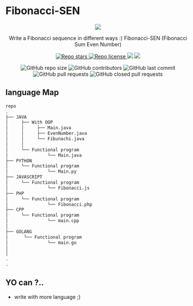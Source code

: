 # Fibonacci-SEN

<div align="center" width="50">
  <img src="https://raw.githubusercontent.com/Mehranalam/Mehranalam/main/assets/500x585_1585435278572192.png">
  <p>Write a Fibonacci sequence in different ways :) Fibonacci-SEN (Fibonacci Sum Even Number)</p>
  <a href="https://github.com/mehranalam/Fibonacci-SEN" target="blank">
    <img src="https://img.shields.io/github/stars/mehranalam/Fibonacci-SEN?style=flat-square" alt="Repo stars"/>
  </a>
  <a href="https://github.com/mehranalam/Fibonacci-SEN/blob/master/LICENSE" target="blank">
    <img src="https://img.shields.io/github/license/mehranalam/Fibonacci-SEN?style=flat-square" alt="Repo license" />
  </a>
  <img src="https://img.shields.io/github/languages/code-size/mehranalam/Fibonacci-SEN?style=flat-square">
  <img src="https://img.shields.io/github/forks/mehranalam/Fibonacci-SEN?style=flat-square">
  <p>
    <img alt="GitHub repo size" src="https://img.shields.io/github/repo-size/Mehranalam/Fibonacci-SEN?style=flat-square">
    <img alt="GitHub contributors" src="https://img.shields.io/github/contributors/Mehranalam/Fibonacci-SEN?style=flat-square">
    <img alt="GitHub last commit" src="https://img.shields.io/github/last-commit/Mehranalam/Fibonacci-SEN?style=flat-square">
    <img alt="GitHub pull requests" src="https://img.shields.io/github/issues-pr/Mehranalam/Fibonacci-SEN?style=flat-square">
    <img alt="GitHub closed pull requests" src="https://img.shields.io/github/issues-pr-closed/Mehranalam/Fibonacci-SEN?style=flat-square">
  </p>
</div>

## language Map
```python
repo
.
├── JAVA
│     ├── With OOP
│     │     ├── Main.java
│     │     ├── EvenNumber.java         
│     │     └── Fibunachi.java
│     │
│     └── Functional program
│               └── Main.java
├── PYTHON
│     └── Functional program
│               └── Main.py
├── JAVASCRIPT
│     └── Functional program
│               └── Fibonacci.js
├── PHP
│     └── Functional program 
│               └── Fibonacci.php
├── CPP
│     └── Functional program 
│               └── main.cpp
│
├── GOLANG
│      └── Functional program
│               └── main.go
│ 
│ 
.
.

```

## YO can ?..

- write with more language ;)
